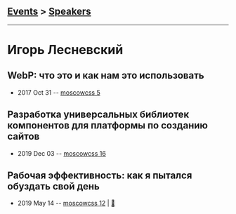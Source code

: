 ## [Events](../README.md) > [Speakers](../speakers.md)
---

# Игорь Лесневский

## WebP: что это и как нам это использовать
- 2017 Oct 31 -- [moscowcss 5](https://www.youtube.com/watch?v=R3FbcemvoEo)    
## Разработка универсальных библиотек компонентов для платформы по созданию сайтов
- 2019 Dec 03 -- [moscowcss 16](https://youtu.be/5gfcWaKJEUY)    
## Рабочая эффективность: как я пытался обуздать свой день
- 2019 May 14 -- [moscowcss 12](https://www.youtube.com/watch?v=LHOJybXuMdc)  | [:notebook:](https://vk.com/doc426295704_503700535)  
